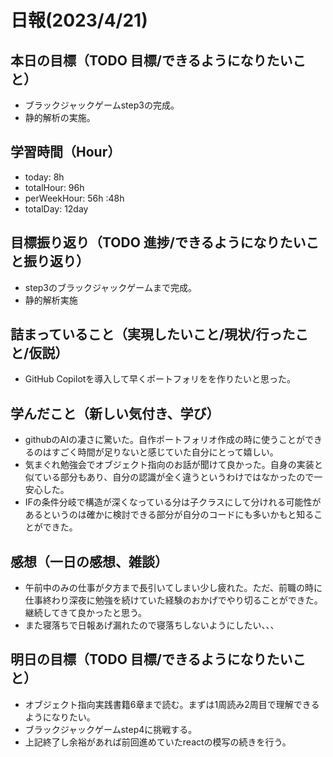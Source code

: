 # 日報(2023/4/21)

## 本日の目標（TODO 目標/できるようになりたいこと）

- ブラックジャックゲームstep3の完成。
- 静的解析の実施。

## 学習時間（Hour）
- today: 8h
- totalHour: 96h
- perWeekHour: 56h :48h
- totalDay: 12day

## 目標振り返り（TODO 進捗/できるようになりたいこと振り返り）

- step3のブラックジャックゲームまで完成。
- 静的解析実施

## 詰まっていること（実現したいこと/現状/行ったこと/仮説）

- GitHub Copilotを導入して早くポートフォリをを作りたいと思った。

## 学んだこと（新しい気付き、学び）

- githubのAIの凄さに驚いた。自作ポートフォリオ作成の時に使うことができるのはすごく時間が足りないと感じていた自分にとって嬉しい。
- 気まぐれ勉強会でオブジェクト指向のお話が聞けて良かった。自身の実装と似ている部分もあり、自分の認識が全く違うというわけではなかったので一安心した。
- IFの条件分岐で構造が深くなっている分は子クラスにして分けれる可能性があるというのは確かに検討できる部分が自分のコードにも多いかもと知ることができた。

## 感想（一日の感想、雑談）

- 午前中のみの仕事が夕方まで長引いてしまい少し疲れた。ただ、前職の時に仕事終わり深夜に勉強を続けていた経験のおかげでやり切ることができた。継続してきて良かったと思う。
- また寝落ちで日報あげ漏れたので寝落ちしないようにしたい、、、

## 明日の目標（TODO 目標/できるようになりたいこと）
- オブジェクト指向実践書籍6章まで読む。まずは1周読み2周目で理解できるようになりたい。
- ブラックジャックゲームstep4に挑戦する。
- 上記終了し余裕があれば前回進めていたreactの模写の続きを行う。